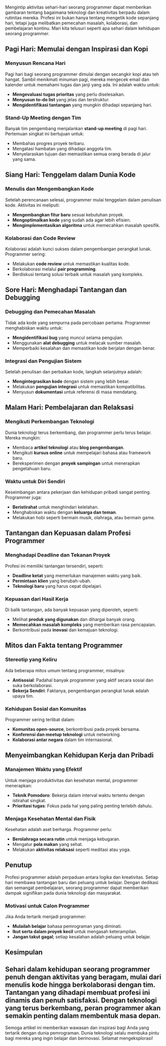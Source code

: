 Mengintip aktivitas sehari-hari seorang programmer dapat memberikan gambaran tentang bagaimana teknologi dan kreativitas berpadu dalam rutinitas mereka. Profesi ini bukan hanya tentang mengetik kode sepanjang hari, tetapi juga melibatkan pemecahan masalah, kolaborasi, dan pembelajaran kontinu. Mari kita telusuri seperti apa sehari dalam kehidupan seorang programmer.

## Pagi Hari: Memulai dengan Inspirasi dan Kopi

### Menyusun Rencana Hari

Pagi hari bagi seorang programmer dimulai dengan secangkir kopi atau teh hangat. Sambil menikmati minuman pagi, mereka mengecek email dan kalender untuk memahami tugas dan janji yang ada. Ini adalah waktu untuk:

- **Mengevaluasi tugas prioritas** yang perlu diselesaikan.
- **Menyusun to-do list** yang jelas dan terstruktur.
- **Mengidentifikasi tantangan** yang mungkin dihadapi sepanjang hari.

### Stand-Up Meeting dengan Tim

Banyak tim pengembang menjalankan **stand-up meeting** di pagi hari. Pertemuan singkat ini bertujuan untuk:

- Membahas progres proyek terbaru.
- Mengatasi hambatan yang dihadapi anggota tim.
- Menyelaraskan tujuan dan memastikan semua orang berada di jalur yang sama.

## Siang Hari: Tenggelam dalam Dunia Kode

### Menulis dan Mengembangkan Kode

Setelah perencanaan selesai, programmer mulai tenggelam dalam penulisan kode. Aktivitas ini meliputi:

- **Mengembangkan fitur baru** sesuai kebutuhan proyek.
- **Mengoptimalkan kode** yang sudah ada agar lebih efisien.
- **Mengimplementasikan algoritma** untuk memecahkan masalah spesifik.

### Kolaborasi dan Code Review

Kolaborasi adalah kunci sukses dalam pengembangan perangkat lunak. Programmer sering:

- Melakukan **code review** untuk memastikan kualitas kode.
- Berkolaborasi melalui **pair programming**.
- Berdiskusi tentang solusi terbaik untuk masalah yang kompleks.

## Sore Hari: Menghadapi Tantangan dan Debugging

### Debugging dan Pemecahan Masalah

Tidak ada kode yang sempurna pada percobaan pertama. Programmer menghabiskan waktu untuk:

- **Mengidentifikasi bug** yang muncul selama pengujian.
- Menggunakan **alat debugging** untuk melacak sumber masalah.
- Memperbaiki kesalahan dan memastikan kode berjalan dengan benar.

### Integrasi dan Pengujian Sistem

Setelah penulisan dan perbaikan kode, langkah selanjutnya adalah:

- **Mengintegrasikan kode** dengan sistem yang lebih besar.
- Melakukan **pengujian integrasi** untuk memastikan kompatibilitas.
- Menyusun **dokumentasi** untuk referensi di masa mendatang.

## Malam Hari: Pembelajaran dan Relaksasi

### Mengikuti Perkembangan Teknologi

Dunia teknologi terus berkembang, dan programmer perlu terus belajar. Mereka mungkin:

- Membaca **artikel teknologi** atau **blog pengembangan**.
- Mengikuti **kursus online** untuk mempelajari bahasa atau framework baru.
- Bereksperimen dengan **proyek sampingan** untuk menerapkan pengetahuan baru.

### Waktu untuk Diri Sendiri

Keseimbangan antara pekerjaan dan kehidupan pribadi sangat penting. Programmer juga:

- **Beristirahat** untuk menghindari kelelahan.
- Menghabiskan waktu dengan **keluarga dan teman**.
- Melakukan hobi seperti bermain musik, olahraga, atau bermain game.

## Tantangan dan Kepuasan dalam Profesi Programmer

### Menghadapi Deadline dan Tekanan Proyek

Profesi ini memiliki tantangan tersendiri, seperti:

- **Deadline ketat** yang memerlukan manajemen waktu yang baik.
- **Permintaan klien** yang berubah-ubah.
- **Teknologi baru** yang harus cepat dipelajari.

### Kepuasan dari Hasil Kerja

Di balik tantangan, ada banyak kepuasan yang diperoleh, seperti:

- Melihat **produk yang digunakan** dan dihargai banyak orang.
- **Memecahkan masalah kompleks** yang memberikan rasa pencapaian.
- Berkontribusi pada **inovasi** dan kemajuan teknologi.

## Mitos dan Fakta tentang Programmer

### Stereotip yang Keliru

Ada beberapa mitos umum tentang programmer, misalnya:

- **Antisosial**: Padahal banyak programmer yang aktif secara sosial dan suka berkolaborasi.
- **Bekerja Sendiri**: Faktanya, pengembangan perangkat lunak adalah upaya tim.

### Kehidupan Sosial dan Komunitas

Programmer sering terlibat dalam:

- **Komunitas open-source**, berkontribusi pada proyek bersama.
- **Konferensi dan meetup teknologi** untuk networking.
- **Kolaborasi antar negara** dalam tim internasional.

## Menyeimbangkan Kehidupan Kerja dan Pribadi

### Manajemen Waktu yang Efektif

Untuk menjaga produktivitas dan kesehatan mental, programmer menerapkan:

- **Teknik Pomodoro**: Bekerja dalam interval waktu tertentu dengan istirahat singkat.
- **Prioritasi tugas**: Fokus pada hal yang paling penting terlebih dahulu.

### Menjaga Kesehatan Mental dan Fisik

Kesehatan adalah aset berharga. Programmer perlu:

- **Berolahraga secara rutin** untuk menjaga kebugaran.
- Mengatur **pola makan** yang sehat.
- Melakukan **aktivitas relaksasi** seperti meditasi atau yoga.

## Penutup

Profesi programmer adalah perpaduan antara logika dan kreativitas. Setiap hari membawa tantangan baru dan peluang untuk belajar. Dengan dedikasi dan semangat pembelajaran, seorang programmer dapat memberikan dampak signifikan pada dunia teknologi dan masyarakat.

### Motivasi untuk Calon Programmer

Jika Anda tertarik menjadi programmer:

- **Mulailah belajar** bahasa pemrograman yang diminati.
- **Ikut serta dalam proyek kecil** untuk mengasah keterampilan.
- **Jangan takut gagal**; setiap kesalahan adalah peluang untuk belajar.

## Kesimpulan

## Sehari dalam kehidupan seorang programmer penuh dengan aktivitas yang beragam, mulai dari menulis kode hingga berkolaborasi dengan tim. Tantangan yang dihadapi membuat profesi ini dinamis dan penuh satisfaksi. Dengan teknologi yang terus berkembang, peran programmer akan semakin penting dalam membentuk masa depan.

Semoga artikel ini memberikan wawasan dan inspirasi bagi Anda yang tertarik dengan dunia pemrograman. Dunia teknologi selalu membuka pintu bagi mereka yang ingin belajar dan berinovasi. Selamat mengeksplorasi!
